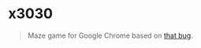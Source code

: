 x3030
=====

> Maze game for Google Chrome based on [that bug](https://code.google.com/p/chromium/issues/detail?id=533361).